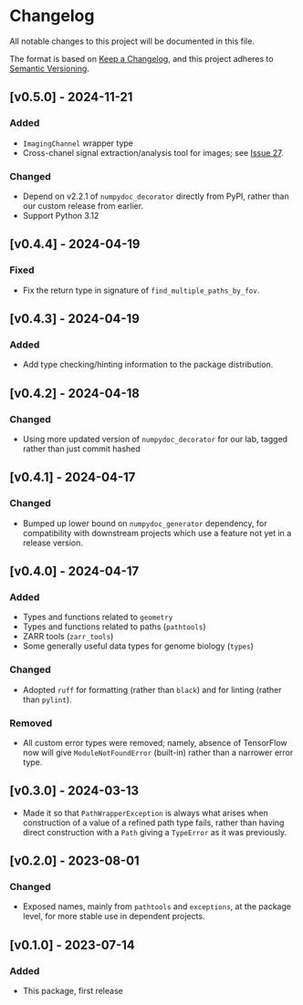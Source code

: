 # Changelog
All notable changes to this project will be documented in this file.

The format is based on [Keep a Changelog](https://keepachangelog.com/en/1.1.0/),
and this project adheres to [Semantic Versioning](https://semver.org/spec/v2.0.0.html).

## [v0.5.0] - 2024-11-21

### Added
* `ImagingChannel` wrapper type
* Cross-chanel signal extraction/analysis tool for images; see [Issue 27](https://github.com/gerlichlab/gertils/issues/27).

### Changed
* Depend on v2.2.1 of `numpydoc_decorator` directly from PyPI, rather than our custom release from earlier.
* Support Python 3.12

## [v0.4.4] - 2024-04-19

### Fixed
* Fix the return type in signature of `find_multiple_paths_by_fov`.

## [v0.4.3] - 2024-04-19

### Added
* Add type checking/hinting information to the package distribution.

## [v0.4.2] - 2024-04-18

### Changed
* Using more updated version of `numpydoc_decorator` for our lab, tagged rather than just commit hashed

## [v0.4.1] - 2024-04-17

### Changed
* Bumped up lower bound on `numpydoc_generator` dependency, for compatibility with downstream projects which use a feature not yet in a release version.

## [v0.4.0] - 2024-04-17

### Added
* Types and functions related to `geometry`
* Types and functions related to paths (`pathtools`)
* ZARR tools (`zarr_tools`)
* Some generally useful data types for genome biology (`types`)

### Changed
* Adopted `ruff` for formatting (rather than `black`) and for linting (rather than `pylint`).

### Removed
* All custom error types were removed; namely, absence of TensorFlow now will give `ModuleNotFoundError` (built-in) rather than a narrower error type.

## [v0.3.0] - 2024-03-13
* Made it so that `PathWrapperException` is always what arises when construction of a value of a refined path type fails, rather than having direct construction with a `Path` giving a `TypeError` as it was previously.

## [v0.2.0] - 2023-08-01

### Changed
* Exposed names, mainly from `pathtools` and `exceptions`, at the package level, for more stable use in dependent projects.

## [v0.1.0] - 2023-07-14
 
### Added
* This package, first release
